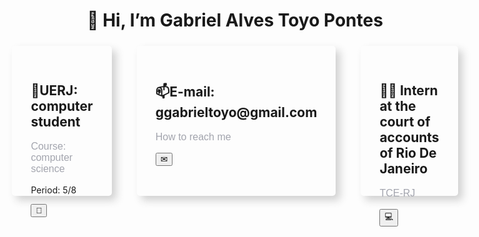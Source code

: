 <!DOCTYPE html>
<html lang="en">

<head>
    <meta charset="UTF-8">
    <meta http-equiv="X-UA-Compatible" content="IE=edge">
    <meta name="viewport" content="width=device-width, initial-scale=1.0">
</head>

<body style="font-family: " Poppins", sans-serif; background-color: #fafafa;">
    <div>
        <center>
            <h1>👋 Hi, I’m Gabriel Alves Toyo Pontes </h1>
        </center>
    </div>
    <div class="row" style="display: flex; justify-content: center; align-items: center;">
        <div class="card green" style="transform: translateY(-15px); cursor: pointer; border-radius: 5px; box-shadow: 7px 7px 13px 0px rgba(50, 50, 50, 0.22); padding: 30px; margin: 20px; width: 400px; transition: all 0.3s ease-out; height: 180px;">
            <h2>📕UERJ:<br> computer student</h2>
            <p style="color: #a3a5ae; font-size: 16px; font-family:'Franklin Gothic Medium', 'Arial Narrow', Arial, sans-serif;">Course: computer science</p>
            <p>Period: 5/8</p>
            <button class="image">📕</button>
        </div>
        <div class="card blue" style="transform: translateY(-15px); cursor: pointer; border-radius: 5px; box-shadow: 7px 7px 13px 0px rgba(50, 50, 50, 0.22); padding: 30px; margin: 20px; width: 400px; transition: all 0.3s ease-out; height: 180px;">
            <h2>📫E-mail: ggabrieltoyo@gmail.com</h2>
            <p style="color: #a3a5ae; font-size: 16px; font-family:'Franklin Gothic Medium', 'Arial Narrow', Arial, sans-serif;">How to reach me</p>
            <button class="image1">✉</button>
        </div>
        <div class="card red" style="transform: translateY(-15px); cursor: pointer; border-radius: 5px; box-shadow: 7px 7px 13px 0px rgba(50, 50, 50, 0.22); padding: 30px; margin: 20px; width: 400px; transition: all 0.3s ease-out; height: 180px;">
            <h2>👨‍💻 Intern at the court of accounts of Rio De Janeiro </h2>
            <p style="color: #a3a5ae; font-size: 16px; font-family:'Franklin Gothic Medium', 'Arial Narrow', Arial, sans-serif;">TCE-RJ</p>
            <button class="image1">💻</button>
        </div>
    </div>
</body>
</html>
